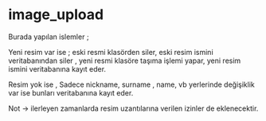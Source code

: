 # image_upload

Burada yapılan islemler ;

Yeni resim var ise ;
eski resmi klasörden siler, eski resim ismini veritabanından siler ,
yeni resmi klasöre taşıma işlemi yapar, yeni resim ismini veritabanına kayıt eder.

Resim yok ise ,
Sadece nickname, surname , name, vb yerlerinde değişiklik var ise bunları veritabanına kayıt eder.


Not -> ilerleyen zamanlarda resim uzantılarına verilen izinler de eklenecektir.
